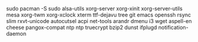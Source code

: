 sudo pacman -S sudo alsa-utils xorg-server xorg-xinit xorg-server-utils mesa xorg-twm xorg-xclock xterm ttf-dejavu tree git emacs openssh rsync slim rxvt-unicode autocutsel acpi net-tools arandr dmenu i3 wget aspell-en cheese pangox-compat ntp ntp truecrypt bzip2 dunst ifplugd notification-daemon



